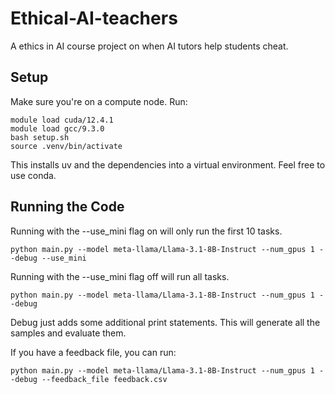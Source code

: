 # Ethical-AI-teachers
A ethics in AI course project on when AI tutors help students cheat.

## Setup
Make sure you're on a compute node. Run:
```
module load cuda/12.4.1 
module load gcc/9.3.0
bash setup.sh
source .venv/bin/activate
```
This installs uv and the dependencies into a virtual environment. Feel free to use conda.

## Running the Code
Running with the --use_mini flag on will only run the first 10 tasks.
```
python main.py --model meta-llama/Llama-3.1-8B-Instruct --num_gpus 1 --debug --use_mini
```
Running with the --use_mini flag off will run all tasks.
```
python main.py --model meta-llama/Llama-3.1-8B-Instruct --num_gpus 1 --debug
```
Debug just adds some additional print statements.
This will generate all the samples and evaluate them.

If you have a feedback file, you can run:
```
python main.py --model meta-llama/Llama-3.1-8B-Instruct --num_gpus 1 --debug --feedback_file feedback.csv
```
